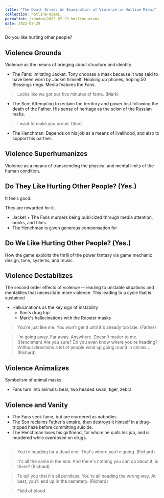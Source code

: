 ```yaml
---
title: "The Death Drive: An Examination of Violence in Hotline Miami"
collection: hotline-miami
permalink: /random/2022-07-29-hotline-miami
date: 2022-07-29
---
```


Do you like hurting other people?

## Violence Grounds
Violence as the means of bringing about structure and identity. 
* The Fans: Imitating Jacket. Tony chooses a mask because it was said to have been worn by Jacket himself. Hooking up phones, hoping 50 Blessings rings. Media features the Fans.
> Looks like we got our five minutes of fame. (Mark)
* The Son: Attempting to reclaim the territory and power lost following the death of the Father. His sense of heritage as the scion of the Russian mafia.
> I want to make you proud. (Son)
* The Henchman: Depends on his job as a means of livelihood, and also to support his partner.

## Violence Superhumanizes
Violence as a means of transcending the physical and mental limits of the human condition.


## Do They Like Hurting Other People? (Yes.)
It feels good.

They are rewarded for it.
* Jacket + The Fans murders being publicized through media attention, books, and films. 
* The Henchman is given generous compensation for 


## Do We Like Hurting Other People? (Yes.)
How the game exploits the thrill of the power fantasy via game mechanic design, tone,  systems, and music.


## Violence Destabilizes
The second order effects of violence -- leading to unstable situations and mentalities that necessitate more violence. This leading to a cycle that is sustained 

* Hallucinations as the key sign of instability
  * Son's drug trip
  * Mark's hallucinations with the Rooster masks
> You're just like me. You won't get it until it's already too late. (Father)

> I'm going away. Far away. Anywhere. Doesn't matter to me. (Henchman)
> Are you sure? Do you even know where you're heading? Without directions a lot of people wind up going round in circles... (Richard)

## Violence Animalizes
Symbolism of animal masks. 
- Fans turn into animals: bear, two headed swan, tiger, zebra


## Violence and Vanity
* The Fans seek fame, but are murdered as nobodies.
* The Son reclaims Father's empire, then destroys it himself in a drug-tripped haze before committing suicide.
* The Henchman loses his girlfriend, for whom he quits his job, and is murdered while overdosed on drugs.


## 

> You're heading for a dead end. That's where you're going. (Richard)

> It's all the same in the end. And there's nothing you can do about it, is there? (Richard)

> To tell you that it's all pointless. You're all heading the wrong way. At best, you'll end up in the cemetery. (Richard)

> Field of blood

